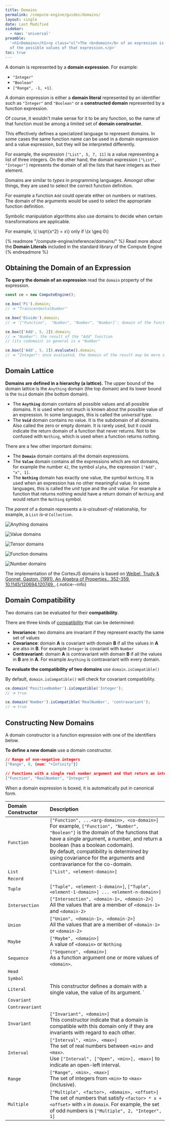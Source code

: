 ```yaml
---
title: Domains
permalink: /compute-engine/guides/domains/
layout: single
date: Last Modified
sidebar:
  - nav: 'universal'
preamble:
  '<h1>Domains</h1><p class="xl">The <b>domain</b> of an expression is the set 
  of the possible values of that expression.</p>'
toc: true
---
```


A domain is represented by a **domain expression**. For example:

- `"Integer"`
- `"Boolean"`
- `["Range", -1, +1]`.

A domain expression is either a **domain literal** represented by an identifier
such as `"Integer"` and `"Boolean"` or a **constructed domain** represented by 
a function expression. 

Of course, it wouldn't make sense for it to be any function, so the
name of that function must be among a limited set of **domain constructor**. 

This effectively defines a specialized language to represent domains. In some 
cases the same function name can be used in a domain expression and a value
expression, but they will be interpreted differently. 

For example, the expression `["List", 5, 7, 11]` is a value representing a list 
of three integers. On the other hand, the domain expression `["List", "Integer"]`
represents the domain of all the lists that have integers as their element.

Domains are similar to _types_ in programming languages. Amongst other things,
they are used to select the correct function definition.

For example a function `Add` could operate either on numbers or matrixes. The
domain of the arguments would be used to select the appropriate function
definition.

Symbolic manipulation algorithms also use domains to decide when certain
transformations are applicable.

For example, \\( \sqrt{x^2} = x\\) only if \\(x \geq 0\\)

{% readmore "/compute-engine/reference/domains/" %} Read more about the
<strong>Domain Literals</strong> included in the standard library of the Compute
Engine {% endreadmore %}

<section id='obtaining-the-domain-of-an-expression'>

## Obtaining the Domain of an Expression

**To query the domain of an expression** read the `domain` property of the
expression.

```js
const ce = new ComputeEngine();

ce.box('Pi').domain;
// ➔ "TranscendentalNumber"

ce.box('Divide').domain;
// ➔ '["Function",  "Number", "Number", "Number]': domain of the function "Divide"

ce.box(['Add', 5, 2]).domain;
// ➔ "Number": the result of the "Add" function
// (its codomain) in general is a "Number"

ce.box(['Add', 5, 2]).evaluate().domain;
// ➔ "Integer": once evaluated, the domain of the result may be more specific
```

</section>

<section id='domain-lattice'>

## Domain Lattice

**Domains are defined in a hierarchy (a lattice).** The upper bound of the
domain lattice is the `Anything` domain (the top domain) and its lower bound is
the `Void` domain (the bottom domain).

- The **`Anything`** domain contains all possible values and all possible
  domains. It is used when not much is known about the possible value of an
  expression. In some languages, this is called the _universal_ type.
- The **`Void`** domain contains no value. It is the subdomain of all domains.
  Also called the zero or empty domain. It is rarely used, but it could indicate
  the return domain of a function that never returns. Not to be confused with
  `Nothing`, which is used when a function returns nothing.

There are a few other important domains:

- The **`Domain`** domain contains all the domain expressions.
- The **`Value`** domain contains all the expressions which are not domains,  
  for example the number `42`, the symbol `alpha`, the expression
  `["Add", "x", 1]`.
- The **`Nothing`** domain has exactly one value, the symbol `Nothing`. It is
  used when an expression has no other meaningful value. In some languages, this
  is called the _unit_ type and the _unit_ value. For example a function that
  returns nothing would have a return domain of `Nothing` and would return the
  `Nothing` symbol.

The _parent_ of a domain represents a _is-a_/_subset-of_ relationship, for
example, a `List` _is-a_ `Collection`.

![Anything domains](/assets/domains.001.jpeg 'The top-level domains')

![Value domains](/assets/domains.002.jpeg 'The Value sub-domains')

![Tensor domains](/assets/domains.003.jpeg 'The Tensor sub-domains')

![Function domains](/assets/domains.004.jpeg 'The Function sub-domains')

![Number domains](/assets/domains.005.jpeg 'The Number sub-domains')

The implementation of the CortexJS domains is based on
[Weibel, Trudy & Gonnet, Gaston. (1991). An Algebra of Properties.. 352-359. 10.1145/120694.120749. ](https://www.researchgate.net/publication/.221564157_An_Algebra_of_Properties).{.notice--info}

</section>

<section id='domain-compatibility'>

## Domain Compatibility

Two domains can be evaluated for their **compatibility**.

There are three kinds of
[compatibility](<https://en.wikipedia.org/wiki/Covariance_and_contravariance_(computer_science)>)
that can be determined:

- **Invariance**: two domains are invariant if they represent exactly the same
  set of values
- **Covariance**: domain **A** is covariant with domain **B** if all the values
  in **A** are also in **B**. For example `Integer` is covariant with `Number`
- **Contravariant**: domain **A** is contravariant with domain **B** if all the
  values in **B** are in **A**. For example `Anything` is contravariant with
  every domain.

**To evaluate the compatibility of two domains** use `domain.isCompatible()`

By default, `domain.isCompatible()` will check for covariant compatibility.

```ts
ce.domain('PositiveNumber').isCompatible('Integer');
// ➔ true

ce.domain('Number').isCompatible('RealNumber', 'contravariant');
// ➔ true
```

</section>

## Constructing New Domains

A domain constructor is a function expression with one of the identifiers below.

**To define a new domain** use a domain constructor.

```json
// Range of non-negative integers
["Range", 0, {num: "+Infinity"}]

// Functions with a single real number argument and that return an integer
["Function", "RealNumber", "Integer"]
```
When a domain expression is boxed, it is automatically put in canonical form.


<div class=symbols-table>

| Domain Constructor | Description                                                                                                                                                                                                                                                                                                                                    |
| :----------------- | :--------------------------------------------------------------------------------------------------------------------------------------------------------------------------------------------------------------------------------------------------------------------------------------------------------------------------------------------- |
| `Function`         | `["Function", ...<arg-domain>, <co-domain>]` <br> For example, `["Function", "Number", "Boolean"]` is the domain of the functions that have a single argument, a number, and return a boolean (has a boolean codomain).<br>By default, compatibility is determined by using covariance for the arguments and contravariance for the co-domain. |
| `List`             | `["List", <element-domain>]` <br>                                                                                                                                                                                                                                                                                                              |
| `Record`           |                                                                                                                                                                                                                                                                                                                                                |
| `Tuple`            | `["Tuple", <element-1-domain>]`, `["Tuple", <element-1-domain>] ... <element-n-domain>]`                                                                                                                                                                                                                                                       |
| `Intersection`     | `["Intersection", <domain-1>, <domain-2>]` <br> All the values that are a member of `<domain-1>` and `<domain-2>`                                                                                                                                                                                                                              |
| `Union`            | `["Union", <domain-1>, <domain-2>]` <br>All the values that are a member of `<domain-1>` or `<domain-2>`                                                                                                                                                                                                                                       |
| `Maybe`            | `["Maybe", <domain>]`<br> A value of `<domain>` or `Nothing`                                                                                                                                                                                                                                                                                   |
| `Sequence`         | `["Sequence", <domain>]` <br>As a function argument one or more values of `<domain>`.                                                                                                                                                                                                                                                          |
| `Head`             |                                                                                                                                                                                                                                                                                                                                                |
| `Symbol`           |                                                                                                                                                                                                                                                                                                                                                |
| `Literal`          | This constructor defines a domain with a single value, the value of its argument. `                                                                                                                                                                                                                                                            |
| `Covariant`        |                                                                                                                                                                                                                                                                                                                                                |
| `Contravariant`    |                                                                                                                                                                                                                                                                                                                                                |
| `Invariant`        | `["Invariant", <domain>]`<br> This constructor indicate that a domain is compatible with this domain only if they are invariants with regard to each other.                                                                                                                                                                                    |
| `Interval`         | `["Interval", <min>, <max>]` <br> The set of real numbers between `<min>` and `<max>`.<br> Use `["Interval", ["Open", <min>], <max>]` to indicate an open-left interval.                                                                                                                                                                       |
| `Range`            | `["Range", <min>, <max>]` <br> The set of integers from `<min>` to `<max>` (inclusive).                                                                                                                                                                                                                                                        |
| `Multiple`         | `["Multiple", <factor>, <domain>, <offset>]` <br> The set of numbers that satisfy `<factor> * x + <offset>` with `x` in `domain`. For example, the set of odd numbers is `["Multiple", 2, "Integer", 1]`                                                                                                                                       |

</div>
